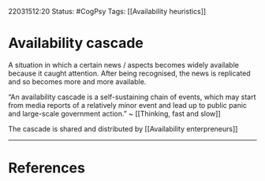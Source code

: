 22031512:20
Status:  #CogPsy 
Tags: [[Availability heuristics]] 

# Availability cascade

A situation in which a certain news / aspects becomes widely available because it caught attention. After being recognised, the news is replicated and so becomes more and more available. 

“An availability cascade is a self-sustaining chain of events, which may start from media reports of a relatively minor event and lead up to public panic and large-scale government action.” ~ [[Thinking, fast and slow]]

The cascade is shared and distributed by [[Availability enterpreneurs]]

---
# References
